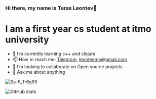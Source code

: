 ### Hi there, my name is Taras Leontev👋
# I am a first year cs student at itmo university

- 🌱 I’m currently learning c++ and clojure
- 📫 How to reach me: [Telegram](https://t.me/waylo1), leonteeme@gmail.com
- 👯 I’m looking to collaborate on Open source projects 
- 💬 Ask me about anything

![Sa-F_Tr6g90](https://user-images.githubusercontent.com/84567804/162518941-2e9196e5-a529-481f-9bbc-57ad880d27db.jpg)

![GitHub stats](https://github-readme-stats.vercel.app/api?username=teeleontee&show_icons=true)  

